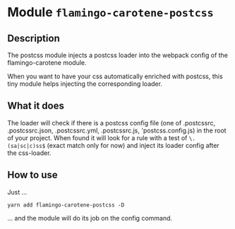 # Module `flamingo-carotene-postcss`

## Description

The postcss module injects a postcss loader into the webpack config of the flamingo-carotene module.

When you want to have your css automatically enriched with postcss, this tiny module helps injecting the corresponding
loader.

## What it does
The loader will check if there is a postcss config file (one of .postcssrc, .postcssrc.json, .postcssrc.yml,
.postcssrc.js, 'postcss.config.js) in the root of your project. When found it will look for a rule with a test of
`\.(sa|sc|c)ss$` (exact match only for now) and inject its loader config after the css-loader.

## How to use
Just ...
```
yarn add flamingo-carotene-postcss -D
```
... and the module will do its job on the config command.
